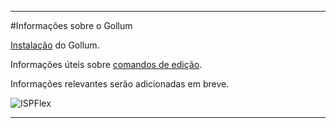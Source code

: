 ***

#Informações sobre o Gollum

[Instalação](https://github.com/gollum/gollum) do Gollum.

Informações úteis sobre [comandos de edição](https://github.com/gollum/gollum/wiki).

Informações relevantes serão adicionadas em breve.

![ISPFlex](https://pbs.twimg.com/profile_images/647043081477427200/fuqngADE.png)

***
